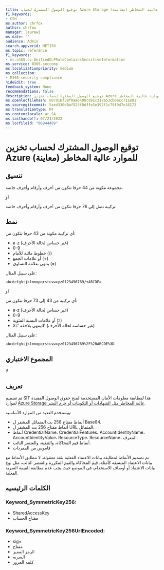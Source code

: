 ```yaml
---
title: توقيع الوصول المشترك لحساب Azure Storage لتعريف كيان الموارد عالية المخاطر (معاينة)
f1.keywords:
- CSH
ms.author: chrfox
author: chrfox
manager: laurawi
ms.date: ''
audience: Admin
search.appverid: MET150
ms.topic: reference
f1_keywords:
- ms.o365.cc.UnifiedDLPRuleContainsSensitiveInformation
ms.service: O365-seccomp
ms.localizationpriority: medium
ms.collection:
- M365-security-compliance
hideEdit: true
feedback_system: None
recommendations: false
description: توقيع الوصول المشترك لحساب تخزين Azure لتعريف كيان نوع المعلومات الحساسة للموارد عالية المخاطر.
ms.openlocfilehash: 007016f38f0aa6409cd81c317653cb0acc71a881
ms.sourcegitcommit: 5aed330d8af523f0dffe5e392f1c79f047e38172
ms.translationtype: MT
ms.contentlocale: ar-SA
ms.lasthandoff: 07/21/2022
ms.locfileid: "66944409"
---
```

# <a name="azure-storage-account-shared-access-signature-for-high-risk-resources-preview"></a>توقيع الوصول المشترك لحساب تخزين Azure للموارد عالية المخاطر (معاينة)

## <a name="format"></a>تنسيق

مجموعة مكونة من 44 حرفا تتكون من أحرف وأرقام وأحرف خاصة.

او

تركيبة تصل إلى 76 حرفا تتكون من أحرف وأرقام وأحرف خاصة.

## <a name="pattern"></a>نمط

أي تركيبة مكونة من 43 حرفا تتكون من:

- a-z (غير حساس لحالة الأحرف)
- 0-9
- خطوط مائلة للأمام (/)
- أو علامات الجمع (+)
- ينتهي بعلامة التساوي (=)

على سبيل المثال:

`abcdefghijklmnopqrstuvwxyz0123456789/+ABCDE=`

او

أي تركيبة من 43 إلى 73 حرفا تتكون من:

- a-z (غير حساس لحالة الأحرف)
- 0-9
- أو علامات النسبة المئوية (٪)
- ينتهي بلاحقة '٪3d' (غير حساسة لحالة الأحرف)

على سبيل المثال:

`abcdefghijklmnopqrstuvwxyz0123456789%2F%2BABCDE%3D`

## <a name="checksum"></a>المجموع الاختباري

لا

## <a name="definition"></a>تعريف

تم تصميم SIT هذا لمطابقة معلومات الأمان المستخدمة لمنح حقوق الوصول المقيدة لموارد [Azure Storage عالية المخاطر مثل الشهادات أو التكوينات أو حزم النشر](/rest/api/storageservices/delegate-access-with-shared-access-signature). 

ويستخدم العديد من الموارد الأساسية:

- أنماط مفتاح 256 بت المتماثل المشفر ل Base64.
- أنماط مفتاح 256 بت المشفر ل URL المتماثل.
- أنماط CredentialName، CredentialFeatures، AccountIdentityName، AccountIdentityValue، ResourceType، ResourceName، المعرف.
- أنماط قيم المحاكاة، والتنقية، والعنصر النائب.
- قاموس من المفردات

تم تصميم الأنماط لمطابقة بيانات الاعتماد الفعلية بثقة معقولة. لا تتطابق الأنماط مع بيانات الاعتماد المنسقة كأمثلة. قيم المحاكاة والقيم المكررة والعنصر النائب، مثل نوع بيانات الاعتماد أو أوصاف الاستخدام، في الموضع حيث يجب عدم مطابقة القيمة السرية الفعلية.


## <a name="keywords"></a>الكلمات الرئيسيه

### <a name="keyword_symmetrickey256"></a>Keyword_SymmetricKey256:

- SharedAccessKey
- مفتاح الحساب

### <a name="keyword_symmetrickey256urlencoded"></a>Keyword_SymmetricKey256UrlEncoded:

- sig=
- مفتاح
- الرمز المميز
- السريه
- كلمه المرور
